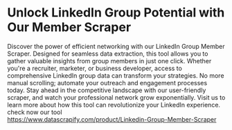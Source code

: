 # Unlock LinkedIn Group Potential with Our Member Scraper
Discover the power of efficient networking with our LinkedIn Group Member Scraper. Designed for seamless data extraction, this tool allows you to gather valuable insights from group members in just one click. Whether you're a recruiter, marketer, or business developer, access to comprehensive LinkedIn group data can transform your strategies. No more manual scrolling; automate your outreach and engagement processes today. Stay ahead in the competitive landscape with our user-friendly scraper, and watch your professional network grow exponentially. Visit us to learn more about how this tool can revolutionize your LinkedIn experience.<br/> check now our tool <br/> https://www.datascrapify.com/product/Linkedin-Group-Member-Scraper
